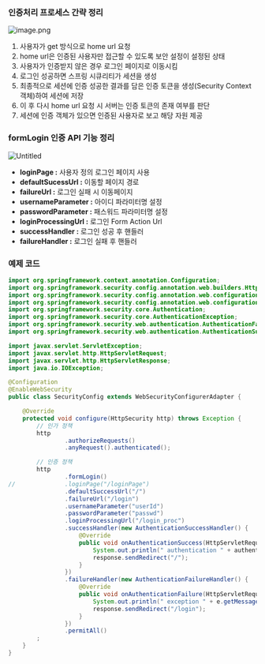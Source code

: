 ### 인증처리 프로세스 간략 정리

![image.png](https://prod-files-secure.s3.us-west-2.amazonaws.com/7f2365ae-ea78-4340-b09d-9671c8c311c7/f2fc4912-fac9-438c-9f6e-812b1869e3b7/image.png)

1. 사용자가 get 방식으로 home url 요청
2. home url은 인증된 사용자만 접근할 수 있도록 보안 설정이 설정된 상태
3. 사용자가 인증받지 않은 경우 로그인 페이지로 이동시킴
4. 로그인 성공하면 스프링 시큐리티가 세션을 생성
5. 최종적으로 세션에 인증 성공한 결과를 담은 인증 토큰을 생성(Security Context 객체)하여 세션에 저장
6. 이 후 다시 home url 요청 시 서버는 인증 토큰의 존재 여부를 판단
7. 세션에 인증 객체가 있으면 인증된 사용자로 보고 해당 자원 제공

### formLogin 인증 API 기능 정리

![Untitled](https://prod-files-secure.s3.us-west-2.amazonaws.com/7f2365ae-ea78-4340-b09d-9671c8c311c7/142c9efa-abae-4400-8d69-807e39e89118/Untitled.png)

- **loginPage :** 사용자 정의 로그인 페이지 사용
- **defaultSucessUrl :** 이동할 페이지 경로
- **failureUrl :** 로그인 실패 시 이동페이지
- **usernameParameter :** 아이디 파라미터명 설정
- **passwordParameter :** 패스워드 파라미터명 설정
- **loginProcessingUrl :** 로그인 Form Action Url
- **successHandler :** 로그인 성공 후 핸들러
- **failureHandler :** 로그인 실패 후 핸들러

### 예제 코드

```java
import org.springframework.context.annotation.Configuration;
import org.springframework.security.config.annotation.web.builders.HttpSecurity;
import org.springframework.security.config.annotation.web.configuration.EnableWebSecurity;
import org.springframework.security.config.annotation.web.configuration.WebSecurityConfigurerAdapter;
import org.springframework.security.core.Authentication;
import org.springframework.security.core.AuthenticationException;
import org.springframework.security.web.authentication.AuthenticationFailureHandler;
import org.springframework.security.web.authentication.AuthenticationSuccessHandler;

import javax.servlet.ServletException;
import javax.servlet.http.HttpServletRequest;
import javax.servlet.http.HttpServletResponse;
import java.io.IOException;

@Configuration
@EnableWebSecurity
public class SecurityConfig extends WebSecurityConfigurerAdapter {

    @Override
    protected void configure(HttpSecurity http) throws Exception {
        // 인가 정책
        http
                .authorizeRequests()
                .anyRequest().authenticated();

        // 인증 정책
        http
                .formLogin()
//              .loginPage("/loginPage")
                .defaultSuccessUrl("/")
                .failureUrl("/login")
                .usernameParameter("userId")
                .passwordParameter("passwd")
                .loginProcessingUrl("/login_proc")
                .successHandler(new AuthenticationSuccessHandler() {
                    @Override
                    public void onAuthenticationSuccess(HttpServletRequest request, HttpServletResponse response, Authentication authentication) throws IOException, ServletException {
                        System.out.println(" authentication " + authentication.getName());
                        response.sendRedirect("/");
                    }
                })
                .failureHandler(new AuthenticationFailureHandler() {
                    @Override
                    public void onAuthenticationFailure(HttpServletRequest request, HttpServletResponse response, AuthenticationException e) throws IOException, ServletException {
                        System.out.println(" exception " + e.getMessage());
                        response.sendRedirect("/login");
                    }
                })
                .permitAll()
        ;
    }
}

```
